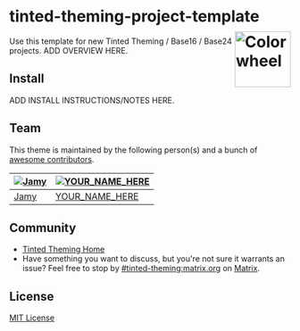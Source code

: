 # tinted-theming-project-template <img alt="Color wheel" src="https://raw.githubusercontent.com/tinted-theming/home/refs/heads/main/color_wheel.png" width="100" align="right" style="padding-top:0.6rem;">

Use this template for new Tinted Theming / Base16 / Base24 projects.
ADD OVERVIEW HERE.


## Install

ADD INSTALL INSTRUCTIONS/NOTES HERE.

## Team

This theme is maintained by the following person(s) and a bunch of [awesome contributors](https://github.com/tinted-theming/YOUR_PROJECT_HERE/graphs/contributors).

| [![Jamy](https://github.com/jamygolden.png?size=100)](https://github.com/JamyGolden) | [![YOUR_NAME_HERE](https://github.com/YOUR_NAME_HERE.png?size=100)](https://github.com/YOUR_NAME_HERE) |
| ------------------------------------------------------------------------------------ | ------------------------------------------------------------------------------------------------------ |
| [Jamy](https://github.com/JamyGolden)                                                | [YOUR_NAME_HERE](https://github.com/YOUR_NAME_HERE)                                                    |

## Community

  * [Tinted Theming Home](https://github.com/tinted-theming/home)
  * Have something you want to discuss, but you're not sure it warrants an issue? Feel free to stop by
    [#tinted-theming:matrix.org](https://matrix.to/#/#tinted-theming:matrix.org) on [Matrix](https://matrix.org/).

## License

[MIT License](./LICENSE)
